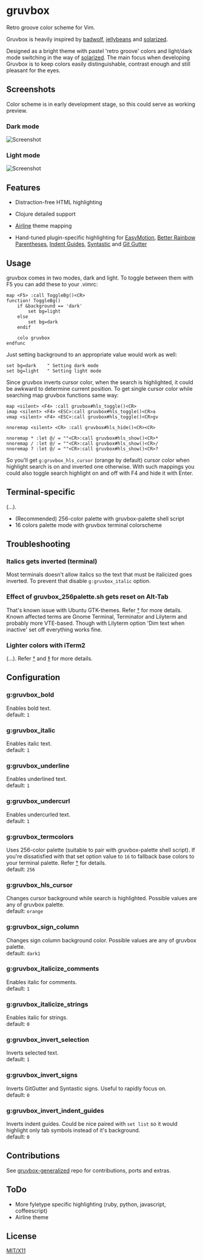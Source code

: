 gruvbox
=======

Retro groove color scheme for Vim.

Gruvbox is heavily inspired by [badwolf][1], [jellybeans][2] and [solarized][3].

Designed as a bright theme with pastel 'retro groove' colors and light/dark mode switching in the way of [solarized][3]. The main focus when developing Gruvbox is to keep colors easily distinguishable, contrast enough and still pleasant for the eyes.

   [1]: https://github.com/sjl/badwolf
   [2]: https://github.com/nanotech/jellybeans.vim
   [3]: http://ethanschoonover.com/solarized

Screenshots
-----------

Color scheme is in early development stage, so this could serve as working preview.

### Dark mode

![Screenshot](http://i.imgur.com/2870c.png)

### Light mode

![Screenshot](http://i.imgur.com/oS9I3.png)

Features
--------

* Distraction-free HTML highlighting
* Clojure detailed support
* [Airline][4] theme mapping
* Hand-tuned plugin-specific highlighting for [EasyMotion][5], [Better Rainbow Parentheses][6], [Indent Guides][7], [Syntastic][8] and [Git Gutter][9]

   [4]: https://github.com/bling/vim-airline
   [5]: https://github.com/Lokaltog/vim-easymotion
   [6]: https://github.com/kien/rainbow_parentheses.vim
   [7]: https://github.com/nathanaelkane/vim-indent-guides
   [8]: https://github.com/scrooloose/syntastic
   [9]: https://github.com/airblade/vim-gitgutter

Usage
-----

gruvbox comes in two modes, dark and light. To toggle between them with F5 you can add these to your .vimrc:

	map <F5> :call ToggleBg()<CR>
	function! ToggleBg()
		if &background == 'dark'
			set bg=light
		else
			set bg=dark
		endif

		colo gruvbox
	endfunc

Just setting background to an appropriate value would work as well:

	set bg=dark    " Setting dark mode
	set bg=light   " Setting light mode

Since gruvbox inverts cursor color, when the search is highlighted, it could be awkward to determine current position. To get single cursor color while searching map gruvbox functions same way:

	map <silent> <F4> :call gruvbox#hls_toggle()<CR>
	imap <silent> <F4> <ESC>:call gruvbox#hls_toggle()<CR>a
	vmap <silent> <F4> <ESC>:call gruvbox#hls_toggle()<CR>gv
 
	nnoremap <silent> <CR> :call gruvbox#hls_hide()<CR><CR>
  
	nnoremap * :let @/ = ""<CR>:call gruvbox#hls_show()<CR>*
	nnoremap / :let @/ = ""<CR>:call gruvbox#hls_show()<CR>/
	nnoremap ? :let @/ = ""<CR>:call gruvbox#hls_show()<CR>?

So you'll get `g:gruvbox_hls_cursor` (orange by default) cursor color when highlight search is on and inverted one otherwise. With such mappings you could also toggle search highlight on and off with F4 and hide it with Enter.

[10]: https://gist.github.com/morhetz/6795169

Terminal-specific
-----------------

(...).

* (Recommended) 256-color palette with gruvbox-palette shell script
* 16 colors palette mode with gruvbox terminal colorscheme

Troubleshooting
---------------

### Italics gets inverted (terminal)

Most terminals doesn't allow italics so the text that must be italicized goes inverted. To prevent that disable `g:gruvbox_italic` option.

### Effect of gruvbox_256palette.sh gets reset on Alt-Tab

That's known issue with Ubuntu GTK-themes. Refer [†][10] for more details. Known affected terms are Gnome Terminal, Terminator and Lilyterm and probably more VTE-based. Though with Lilyterm option 'Dim text when inactive' set off everything works fine.

   [11]: https://github.com/morhetz/gruvbox/issues/13#issuecomment-30063099

### Lighter colors with iTerm2

(...). Refer [†][11] and [‡][12] for more details.

   [12]: https://github.com/morhetz/gruvbox/issues/8#issuecomment-26782758
   [13]: https://github.com/morhetz/gruvbox/issues/8#issuecomment-27627656

Configuration
-------------

### g:gruvbox_bold
Enables bold text.  
default: `1`

### g:gruvbox_italic
Enables italic text.  
default: `1`

### g:gruvbox_underline
Enables underlined text.  
default: `1`

### g:gruvbox_undercurl
Enables undercurled text.  
default: `1`

### g:gruvbox_termcolors
Uses 256-color palette (suitable to pair with gruvbox-palette shell script). If you're dissatisfied with that set option value to `16` to fallback base colors to your terminal palette. Refer [†][14] for details.  
default: `256`

[14]: https://github.com/morhetz/gruvbox/issues/4

### g:gruvbox_hls_cursor
Changes cursor background while search is highlighted. Possible values are any of gruvbox palette.  
default: `orange`

### g:gruvbox_sign_column
Changes sign column background color. Possible values are any of gruvbox palette.  
default: `dark1`

### g:gruvbox_italicize_comments
Enables italic for comments.  
default: `1`

### g:gruvbox_italicize_strings
Enables italic for strings.  
default: `0`

### g:gruvbox_invert_selection
Inverts selected text.  
default: `1`

### g:gruvbox_invert_signs
Inverts GitGutter and Syntastic signs. Useful to rapidly focus on.  
default: `0`

### g:gruvbox_invert_indent_guides
Inverts indent guides. Could be nice paired with `set list` so it would highlight only tab symbols instead of it's background.  
default: `0`

Contributions
-------------

See [gruvbox-generalized][15] repo for contributions, ports and extras.

[15]: https://github.com/morhetz/gruvbox-generalized

ToDo
----

* More fyletype specific highlighting (ruby, python, javascript, coffeescript)
* Airline theme

License
-------
[MIT/X11][]

   [MIT/X11]: https://en.wikipedia.org/wiki/MIT_License
